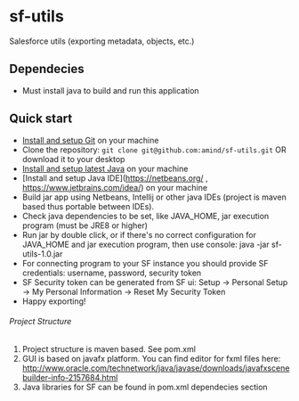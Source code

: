 # sf-utils
Salesforce utils (exporting metadata, objects, etc.)

## Dependecies
- Must install java to build and run this application

## Quick start
- [Install and setup Git](https://help.github.com/articles/set-up-git) on your machine
- Clone the repository: `git clone git@github.com:amind/sf-utils.git` OR download it to your desktop
- [Install and setup latest Java](http://www.oracle.com/technetwork/java/javase/downloads/index.html) on your machine
- [Install and setup Java IDE](https://netbeans.org/ , https://www.jetbrains.com/idea/) on your machine
- Build jar app using Netbeans, Intellij or other java IDEs (project is maven based thus portable between IDEs). 
- Check java dependencies to be set, like JAVA_HOME, jar execution program (must be JRE8 or higher)
- Run jar by double click, or if there's no correct configuration for JAVA_HOME and jar execution program, then use console:
  java -jar sf-utils-1.0.jar
- For connecting program to your SF instance you should provide SF credentials: username, password, security token
- SF Security token can be generated from SF ui: Setup -> Personal Setup -> My Personal Information -> Reset My Security Token
- Happy exporting!

###### Project Structure
1. Project structure is maven based. See pom.xml
2. GUI is based on javafx platform. You can find editor for fxml files here: http://www.oracle.com/technetwork/java/javase/downloads/javafxscenebuilder-info-2157684.html
3. Java libraries for SF can be found in pom.xml dependecies section